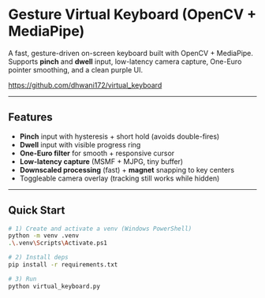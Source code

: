 # Gesture Virtual Keyboard (OpenCV + MediaPipe)

A fast, gesture-driven on-screen keyboard built with OpenCV + MediaPipe.  
Supports **pinch** and **dwell** input, low-latency camera capture, One-Euro pointer smoothing, and a clean purple UI.

https://github.com/dhwani172/virtual_keyboard

---

## Features
- **Pinch** input with hysteresis + short hold (avoids double-fires)
- **Dwell** input with visible progress ring
- **One-Euro filter** for smooth + responsive cursor
- **Low-latency capture** (MSMF + MJPG, tiny buffer)
- **Downscaled processing** (fast) + **magnet** snapping to key centers
- Toggleable camera overlay (tracking still works while hidden)

---

## Quick Start
```bash
# 1) Create and activate a venv (Windows PowerShell)
python -m venv .venv
.\.venv\Scripts\Activate.ps1

# 2) Install deps
pip install -r requirements.txt

# 3) Run
python virtual_keyboard.py
